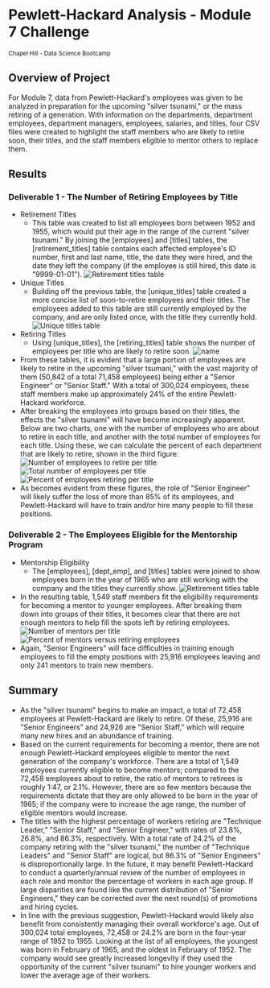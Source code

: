 # Pewlett-Hackard Analysis - Module 7 Challenge
<sub>Chapel Hill - Data Science Bootcamp</sub>

## Overview of Project
For Module 7, data from Pewlett-Hackard's employees was given to be analyzed in preparation for the upcoming "silver tsunami," or the mass retiring of a generation. With information on the departments, department employees, department managers, employees, salaries, and titles, four CSV files were created to highlight the staff members who are likely to retire soon, their titles, and the staff members eligible to mentor others to replace them.

## Results
### Deliverable 1 - The Number of Retiring Employees by Title
- Retirement Titles
    - This table was created to list all employees born between 1952 and 1955, which would put their age in the range of the current "silver tsunami." By joining the [employees] and [titles] tables, the [retirement_titles] table contains each affected employee's ID number, first and last name, title, the date they were hired, and the date they left the company (if the employee is still hired, this date is "9999-01-01").
![Retirement titles table](/Resources/retirement_titles.png)
- Unique Titles
    - Building off the previous table, the [unique_titles] table created a more concise list of soon-to-retire employees and their titles. The employees added to this table are still currently employed by the company, and are only listed once, with the title they currently hold.
![Unique titles table](/Resources/unique_titles.png)
- Retiring Titles
    - Using [unique_titles], the [retiring_titles] table shows the number of employees per title who are likely to retire soon.
![name](path)
- From these tables, it is evident that a large portion of employees are likely to retire in the upcoming "silver tsumani," with the vast majority of them (50,842 of a total 71,458 employees) being either a "Senior Engineer" or "Senior Staff." With a total of 300,024 employees, these staff members make up approximately 24% of the entire Pewlett-Hackard workforce. 
- After breaking the employees into groups based on their titles, the effects the "silver tsunami" will have become increasingly apparent. Below are two charts, one with the number of employees who are about to retire in each title, and another with the total number of employees for each title. Using these, we can calculate the percent of each department that are likely to retire, shown in the third figure.
![Number of employees to retire per title](/Resources/retiring_tiltes.png) ![Total number of employees per title](/Resources/all_titles_count.png)
![Percent of employees retiring per title](/Resources/titles_percent_retiring.png)
- As becomes evident from these figures, the role of "Senior Engineer" will likely suffer the loss of more than 85% of its employees, and Pewlett-Hackard will have to train and/or hire many people to fill these positions.

### Deliverable 2 - The Employees Eligible for the Mentorship Program
- Mentorship Eligibility
    - The [employees], [dept_emp], and [titles] tables were joined to show employees born in the year of 1965 who are still working with the company and the titles they currently show.
![Retirement titles table](/Resources/retirement_titles.png)
- In the resulting table, 1,549 staff members fit the eligibility requirements for becoming a mentor to younger employees. After breaking them down into groups of their titles, it becomes clear that there are not enough mentors to help fill the spots left by retiring employees.
![Number of mentors per title](/Resources/mentorship_eligibility_count.png) ![Percent of mentors versus retiring employees](/Resources/titles_percent_mentors.png)
- Again, "Senior Engineers" will face difficulties in training enough employees to fill the empty positions with 25,916 employees leaving and only 241 mentors to train new members.

## Summary
- As the "silver tsunami" begins to make an impact, a total of 72,458 employees at Pewlett-Hackard are likely to retire. Of these, 25,916 are "Senior Engineers" and 24,926 are "Senior Staff," which will require many new hires and an abundance of training.
- Based on the current requirements for becoming a mentor, there are not enough Pewlett-Hackard employees eligible to mentor the next generation of the company's workforce. There are a total of 1,549 employees currently eligible to become mentors; compared to the 72,458 employees about to retire, the ratio of mentors to retirees is roughly 1:47, or 2.1%. However, there are so few mentors because the requirements dictate that they are only allowed to be born in the year of 1965; if the company were to increase the age range, the number of eligible mentors would increase.
- The titles with the highest percentage of workers retiring are "Technique Leader," "Senior Staff," and "Senior Engineer," with rates of 23.8%, 26.8%, and 86.3%, respectively. With a total rate of 24.2% of the company retiring with the "silver tsunami," the number of "Technique Leaders" and "Senior Staff" are logical, but 86.3% of "Senior Engineers" is disproportionally large. In the future, it may benefit Pewlett-Hackard to conduct a quarterly/annual review of the number of employees in each role and monitor the percentage of workers in each age group. If large disparities are found like the current distribution of "Senior Engineers," they can be corrected over the next round(s) of promotions and hiring cycles.
- In line with the previous suggestion, Pewlett-Hackard would likely also benefit from consistently managing their overall workforce's age. Out of 300,024 total employees, 72,458 or 24.2% are born in the four-year range of 1952 to 1955. Looking at the list of all employees, the youngest was born in February of 1965, and the oldest in February of 1952. The company would see greatly increased longevity if they used the opportunity of the current "silver tsunami" to hire younger workers and lower the average age of their workers.
